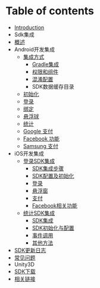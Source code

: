 # Table of contents

* [Introduction](README.md)
* Sdk集成
* [概述](gai-shu.md)
* Android开发集成
  * [集成方式](android-kai-fa-ji-cheng/ji-cheng-fang-shi/README.md)
    * [Gradle集成](android-kai-fa-ji-cheng/ji-cheng-fang-shi/gradle-ji-cheng.md)
    * [权限和组件](android-kai-fa-ji-cheng/ji-cheng-fang-shi/quan-xian-he-zu-jian.md)
    * [混淆配置](android-kai-fa-ji-cheng/ji-cheng-fang-shi/hun-xiao-pei-zhi.md)
    * SDK数据缓存目录
  * [初始化](android-kai-fa-ji-cheng/chu-shi-hua.md)
  * [登录](android-kai-fa-ji-cheng/deng-lu.md)
  * [绑定](android-kai-fa-ji-cheng/bang-ding.md)
  * [悬浮球](android-kai-fa-ji-cheng/xuan-fu-qiu.md)
  * [统计](android-kai-fa-ji-cheng/tong-ji.md)
  * [Google 支付](android-kai-fa-ji-cheng/zhi-fu.md)
  * [Facebook 功能](android-kai-fa-ji-cheng/facebook-gong-neng.md)
  * [Samsung 支付](android-kai-fa-ji-cheng/samsung-xiang-guan-gong-neng.md)
* iOS开发集成
  * [登录SDK集成](ios-kai-fa-ji-cheng/deng-lu-sdk-ji-cheng/README.md)
    * [SDK集成步骤](ios-kai-fa-ji-cheng/deng-lu-sdk-ji-cheng/sdk-ji-cheng-bu-zhou.md)
    * [SDK配置及初始化](ios-kai-fa-ji-cheng/deng-lu-sdk-ji-cheng/sdk-pei-zhi-ji-chu-shi-hua.md)
    * [登录](ios-kai-fa-ji-cheng/deng-lu-sdk-ji-cheng/deng-lu.md)
    * [悬浮窗](ios-kai-fa-ji-cheng/deng-lu-sdk-ji-cheng/xuan-fu-chuang.md)
    * [支付](ios-kai-fa-ji-cheng/deng-lu-sdk-ji-cheng/zhi-fu.md)
    * [Facebook相关功能](ios-kai-fa-ji-cheng/deng-lu-sdk-ji-cheng/facebook-xiang-guan-gong-neng.md)
  * [统计SDK集成](ios-kai-fa-ji-cheng/tong-ji-sdk-ji-cheng/README.md)
    * [SDK集成](ios-kai-fa-ji-cheng/tong-ji-sdk-ji-cheng/sdk-ji-cheng.md)
    * [SDK初始化与配置](ios-kai-fa-ji-cheng/tong-ji-sdk-ji-cheng/sdk-chu-shi-hua-yu-pei-zhi.md)
    * [事件调用](ios-kai-fa-ji-cheng/tong-ji-sdk-ji-cheng/shi-jian-tiao-yong.md)
    * [其他方法](ios-kai-fa-ji-cheng/tong-ji-sdk-ji-cheng/qi-ta-fang-fa.md)
* [SDK更新日志](sdk-geng-xin-ri-zhi.md)
* [常见问题](chang-jian-wen-ti.md)
* Unity3D
* [SDK下载](sdk-xia-zai.md)
* [相关链接](xiang-guan-lian-jie.md)

